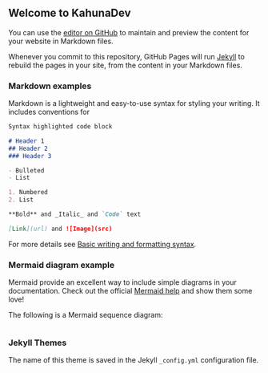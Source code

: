 ## Welcome to KahunaDev

You can use the [editor on GitHub](https://github.com/KahunaDev/kahunadev.github.io/edit/main/docs/index.md) to maintain and preview the content for your website in Markdown files.

Whenever you commit to this repository, GitHub Pages will run [Jekyll](https://jekyllrb.com/) to rebuild the pages in your site, from the content in your Markdown files.

### Markdown examples

Markdown is a lightweight and easy-to-use syntax for styling your writing. It includes conventions for

```markdown
Syntax highlighted code block

# Header 1
## Header 2
### Header 3

- Bulleted
- List

1. Numbered
2. List

**Bold** and _Italic_ and `Code` text

[Link](url) and ![Image](src)
```

For more details see [Basic writing and formatting syntax](https://docs.github.com/en/github/writing-on-github/getting-started-with-writing-and-formatting-on-github/basic-writing-and-formatting-syntax).

### Mermaid diagram example
Mermaid provide an excellent way to include simple diagrams in your documentation. Check out the official [Mermaid help](https://mermaid-js.github.io/mermaid/#/) and show them some love!


The following is a Mermaid sequence diagram:
```mermaid

```


### Jekyll Themes
The name of this theme is saved in the Jekyll `_config.yml` configuration file.

